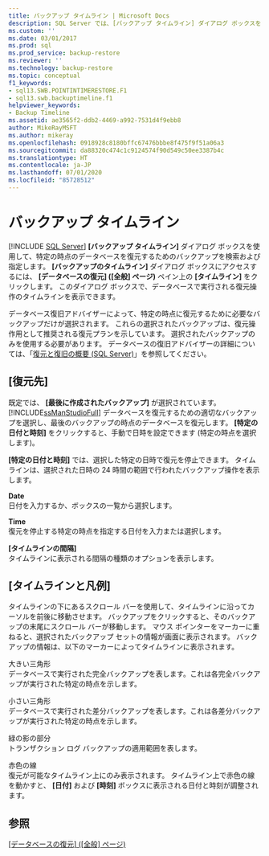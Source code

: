 ```yaml
---
title: バックアップ タイムライン | Microsoft Docs
description: SQL Server では、[バックアップ タイムライン] ダイアログ ボックスを使用して、データベースを特定の時点に復元するためのバックアップを検索および指定することができます。
ms.custom: ''
ms.date: 03/01/2017
ms.prod: sql
ms.prod_service: backup-restore
ms.reviewer: ''
ms.technology: backup-restore
ms.topic: conceptual
f1_keywords:
- sql13.SWB.POINTINTIMERESTORE.F1
- sql13.swb.backuptimeline.f1
helpviewer_keywords:
- Backup Timeline
ms.assetid: ae3565f2-ddb2-4469-a992-7531d4f9ebb8
author: MikeRayMSFT
ms.author: mikeray
ms.openlocfilehash: 0918928c8180bffc67476bbbe8f475f9f51a06a3
ms.sourcegitcommit: da88320c474c1c9124574f90d549c50ee3387b4c
ms.translationtype: HT
ms.contentlocale: ja-JP
ms.lasthandoff: 07/01/2020
ms.locfileid: "85728512"
---
```

# <a name="backup-timeline"></a>バックアップ タイムライン
 [!INCLUDE [SQL Server](../../includes/applies-to-version/sqlserver.md)]
  **[バックアップ タイムライン]** ダイアログ ボックスを使用して、特定の時点のデータベースを復元するためのバックアップを検索および指定します。 **[バックアップのタイムライン]** ダイアログ ボックスにアクセスするには、 **[データベースの復元] ([全般] ページ)** ペイン上の **[タイムライン]** をクリックします。 このダイアログ ボックスで、データベースで実行される復元操作のタイムラインを表示できます。  
  
 データベース復旧アドバイザーによって、特定の時点に復元するために必要なバックアップだけが選択されます。 これらの選択されたバックアップは、復元操作用として推奨される復元プランを示しています。 選択されたバックアップのみを使用する必要があります。 データベースの復旧アドバイザーの詳細については、「[復元と復旧の概要 &#40;SQL Server&#41;](../../relational-databases/backup-restore/restore-and-recovery-overview-sql-server.md)」を参照してください。  
  
## <a name="restore-to"></a>[復元先]  
 既定では、 **[最後に作成されたバックアップ]** が選択されています。 [!INCLUDE[ssManStudioFull](../../includes/ssmanstudiofull-md.md)] データベースを復元するための適切なバックアップを選択し、最後のバックアップの時点のデータベースを復元します。 **[特定の日付と時刻]** をクリックすると、手動で日時を設定できます (特定の時点を選択します)。  
  
 **[特定の日付と時刻]** では、選択した特定の日時で復元を停止できます。 タイムラインは、選択された日時の 24 時間の範囲で行われたバックアップ操作を表示します。  
  
 **Date**  
 日付を入力するか、ボックスの一覧から選択します。  
  
 **Time**  
 復元を停止する特定の時点を指定する日付を入力または選択します。  
  
 **[タイムラインの間隔]**  
 タイムラインに表示される間隔の種類のオプションを表示します。  
  
## <a name="timeline-and-legend"></a>[タイムラインと凡例]  
 タイムラインの下にあるスクロール バーを使用して、タイムラインに沿ってカーソルを前後に移動させます。 バックアップをクリックすると、そのバックアップの末尾にスクロール バーが移動します。 マウス ポインターをマーカーに重ねると、選択されたバックアップ セットの情報が画面に表示されます。 バックアップの情報は、以下のマーカーによってタイムラインに表示されます。  
  
 大きい三角形  
 データベースで実行された完全バックアップを表します。これは各完全バックアップが実行された特定の時点を示します。  
  
 小さい三角形  
 データベースで実行された差分バックアップを表します。これは各差分バックアップが実行された特定の時点を示します。  
  
 緑の影の部分  
 トランザクション ログ バックアップの適用範囲を表します。  
  
 赤色の線  
 復元が可能なタイムライン上にのみ表示されます。 タイムライン上で赤色の線を動かすと、 **[日付]** および **[時刻]** ボックスに表示される日付と時刻が調整されます。  
  
## <a name="see-also"></a>参照  
 [[データベースの復元] &#40;[全般] ページ&#41;](../../relational-databases/backup-restore/restore-database-general-page.md)  
  
  
